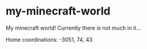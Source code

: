 # my-minecraft-world
My minecraft world! Currently there is not much in it...

Home coordinations:
-3051, 74, 43
